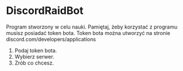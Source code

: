 # DiscordRaidBot
Program stworzony w celu nauki.
Pamiętaj, żeby korzystać z programu musisz posiadać token bota. Token bota można utworzyć na stronie discord.com/developers/applications<br>
1. Podaj token bota.<br>
2. Wybierz serwer.<br>
3. Zrób co chcesz.
